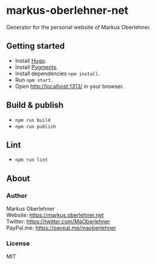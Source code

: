 # markus-oberlehner-net
Generator for the personal website of Markus Oberlehner.

## Getting started
- Install [Hugo](https://gohugo.io/).
- Install [Pygments](https://gohugo.io/extras/highlighting#pygments).
- Install dependencies `npm install`.
- Run `npm start`.
- Open [http://localhost:1313/](http://localhost:1313/) in your browser.

## Build & publish
- `npm run build`
- `npm run publish`

## Lint
- `npm run lint`

## About
### Author
Markus Oberlehner  
Website: https://markus.oberlehner.net  
Twitter: https://twitter.com/MaOberlehner  
PayPal.me: https://paypal.me/maoberlehner

### License
MIT
